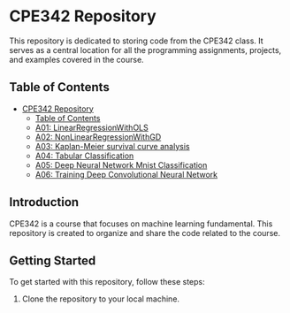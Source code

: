 # CPE342 Repository

This repository is dedicated to storing code from the CPE342 class. It serves as a central location for all the programming assignments, projects, and examples covered in the course.

## Table of Contents

- [CPE342 Repository](#cpe342-repository)
  - [Table of Contents](#table-of-contents)
  - [A01: LinearRegressionWithOLS](cpe342_a01_1052.ipynb)
  - [A02: NonLinearRegressionWithGD](cpe342_a02_1052.ipynb)
  - [A03: Kaplan-Meier survival curve analysis](cpe342_a03_1052.ipynb)
  - [A04: Tabular Classification](cpe342_a04_1052.ipynb)
  - [A05: Deep Neural Network Mnist Classification](cpe342_a05_1052.ipynb)
  - [A06: Training Deep Convolutional Neural Network](cpe342_a06_1052.ipynb)

## Introduction

CPE342 is a course that focuses on machine learning fundamental. This repository is created to organize and share the code related to the course.

## Getting Started

To get started with this repository, follow these steps:

1. Clone the repository to your local machine.
